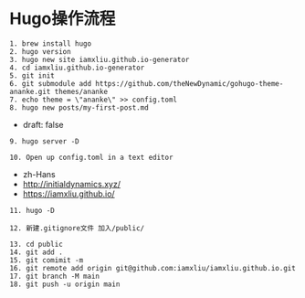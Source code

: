 
# Hugo操作流程
```
1. brew install hugo
2. hugo version
3. hugo new site iamxliu.github.io-generator
4. cd iamxliu.github.io-generator
5. git init 
6. git submodule add https://github.com/theNewDynamic/gohugo-theme-ananke.git themes/ananke
7. echo theme = \"ananke\" >> config.toml
8. hugo new posts/my-first-post.md
```
* draft: false
```
9. hugo server -D

10. Open up config.toml in a text editor
```
* zh-Hans
* http://initialdynamics.xyz/
* https://iamxliu.github.io/
```
11. hugo -D

12. 新建.gitignore文件 加入/public/

13. cd public
14. git add .
15. git comimit -m 
16. git remote add origin git@github.com:iamxliu/iamxliu.github.io.git
17. git branch -M main
18. git push -u origin main

```